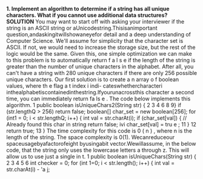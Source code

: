 **1. Implement an algorithm to determine if a string has all unique characters. What if you cannot use additional data structures?**
<br />
**SOLUTION**
You may want to start off with asking your interviewer if the string is an ASCII string or aUnicodestring.Thisisanimportant question,andaskingitwillshowaneyefor detail and a deep understanding of Computer Science.
We'll assume for simplicity that the character set is ASCII. If not, we would need to increase the storage size, but the rest of the logic would be the same.
Given this, one simple optimization we can make to this problem is to automatically return f a l s e if the length of the string is greater than the number of unique characters in the alphabet. After all, you can't have a string with 280 unique characters if there are only 256 possible unique characters.
Our first solution is to create a n array o f boolean values, where th e flag a t index i indi- cateswhethercharacteri inthealphabetiscontainedinthestring.Ifyourunacrossthis character a second time, you can immediately return fa ls e .
The code below implements this algorithm.
1 public boolean isUniqueChars2(String str) {
2 3 4
6
8
9}
if (str.lengthQ > 256) return false;
boolean[] char_set = new boolean[256]; for (int1 = 0; i < str.lengthQ; i++) {
int val = str.charAt(i);
if (char_set[val]) { // Already found this char in string
return false;
ivi char_set[val] = tru e ; 11 }
12 return true;
13 }
The time complexity for this code is 0 ( n ) , where n is the length of the string. The space complexity is 0(1).
Wecanreduceour spaceusagebyafactorofeight byusingabit vector.Wewillassume, in the below code, that the string only uses the lowercase letters a through z. This will allow us to use just a single in t.
1 public boolean isUniqueChars(String str) {
2 3 4 5 6
int checker = 0;
for (int 1=0; i < str.length(); i++) {
int val = str.charAt(i) - 'a j;
